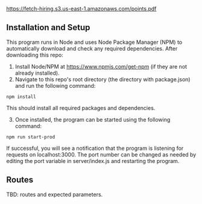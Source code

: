 https://fetch-hiring.s3.us-east-1.amazonaws.com/points.pdf

## Installation and Setup
This program runs in Node and uses Node Package Manager (NPM) to automatically download and check any required dependencies.  After downloading this repo:

1. Install Node/NPM at https://www.npmjs.com/get-npm (if they are not already installed).
2. Navigate to this repo's root directory (the directory with package.json) and run the following command:

```npm install```

This should install all required packages and dependencies.

3. Once installed, the program can be started using the following command:

```npm run start-prod```

If successful, you will see a notification that the program is listening for requests on localhost:3000.  The port number can be changed as needed by editing the port variable in server/index.js and restarting the program.

## Routes
TBD: routes and expected parameters.
